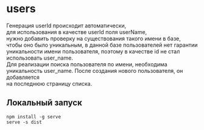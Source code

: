 # users

Генерация userId происходит автоматически,  
для использования в качестве  userId поля userName,  
нужно добавить проверку на существования такого имени в базе,  
чтобы оно было уникальным, в данной базе пользователей нет гарантии  
уникальности имени пользователя, поэтому в качестве id не стал использовать user_name.  
Для реализации поиска пользователя по имени, необходима уникальность user_name.
После создания нового пользователя, он добавляется  
на последнюю страницу списка.  

## Локальный запуск  
```
npm install -g serve
serve -s dist
```
